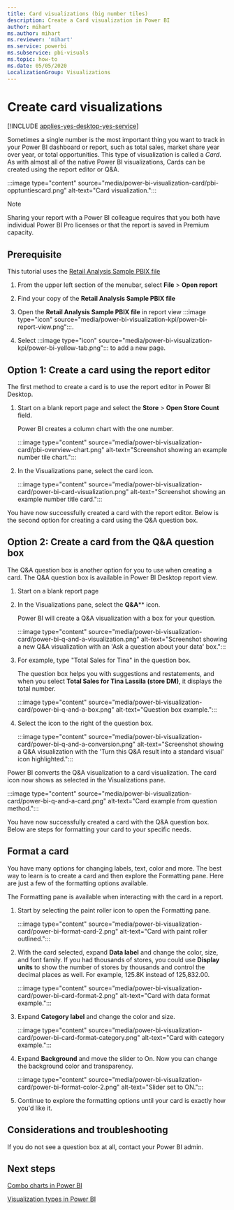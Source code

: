```yaml
---
title: Card visualizations (big number tiles)
description: Create a Card visualization in Power BI
author: mihart
ms.author: mihart
ms.reviewer: 'mihart'
ms.service: powerbi
ms.subservice: pbi-visuals
ms.topic: how-to
ms.date: 05/05/2020
LocalizationGroup: Visualizations
---
```


# Create card visualizations

[!INCLUDE [applies-yes-desktop-yes-service](../includes/applies-yes-desktop-yes-service.md)]

Sometimes a single number is the most important thing you want to track in your Power BI dashboard or report, such as total sales, market share year over year, or total opportunities. This type of visualization is called a *Card*. As with almost all of the native Power BI visualizations, Cards can be created using the report editor or Q&A.

:::image type="content" source="media/power-bi-visualization-card/pbi-opptuntiescard.png" alt-text="Card visualization.":::

> [!NOTE]
> Sharing your report with a Power BI colleague requires that you both have individual Power BI Pro licenses or that the report is saved in Premium capacity.

## Prerequisite

This tutorial uses the [Retail Analysis Sample PBIX file](https://download.microsoft.com/download/9/6/D/96DDC2FF-2568-491D-AAFA-AFDD6F763AE3/Retail%20Analysis%20Sample%20PBIX.pbix)

1. From the upper left section of the menubar, select **File** \> **Open report**

1. Find your copy of the **Retail Analysis Sample PBIX file**

1. Open the **Retail Analysis Sample PBIX file** in report view :::image type="icon" source="media/power-bi-visualization-kpi/power-bi-report-view.png":::.

1. Select :::image type="icon" source="media/power-bi-visualization-kpi/power-bi-yellow-tab.png"::: to add a new page.

## Option 1: Create a card using the report editor

The first method to create a card is to use the report editor in Power BI Desktop.

1. Start on a blank report page and select the **Store** \> **Open Store Count** field.

    Power BI creates a column chart with the one number.

   :::image type="content" source="media/power-bi-visualization-card/pbi-overview-chart.png" alt-text="Screenshot showing an example number tile chart.":::

1. In the Visualizations pane, select the card icon.

   :::image type="content" source="media/power-bi-visualization-card/power-bi-card-visualization.png" alt-text="Screenshot showing an example number title card.":::

You have now successfully created a card with the report editor. Below is the second option for creating a card using the Q&A question box.

## Option 2: Create a card from the Q&A question box

The Q&A question box is another option for you to use when creating a card. The Q&A question box is available in Power BI Desktop report view.

1. Start on a blank report page

1. In the Visualizations pane, select the **Q&A**** icon.

   Power BI will create a Q&A visualization with a box for your question.

   :::image type="content" source="media/power-bi-visualization-card/power-bi-q-and-a-visualization.png" alt-text="Screenshot showing a new Q&A visualization with an 'Ask a question about your data' box.":::

1. For example, type "Total Sales for Tina" in the question box.

   The question box helps you with suggestions and restatements, and when you select **Total Sales for Tina Lassila (store DM)**, it displays the total number.  

   :::image type="content" source="media/power-bi-visualization-card/power-bi-q-and-a-box.png" alt-text="Question box example.":::

1. Select the icon to the right of the question box.

   :::image type="content" source="media/power-bi-visualization-card/power-bi-q-and-a-conversion.png" alt-text="Screenshot showing a Q&A visualization with the 'Turn this Q&A result into a standard visual' icon highlighted.":::

Power BI converts the Q&A visualization to a card visualization. The card icon now shows as selected in the Visualizations pane.

:::image type="content" source="media/power-bi-visualization-card/power-bi-q-and-a-card.png" alt-text="Card example from question method.":::

You have now successfully created a card with the Q&A question box. Below are steps for formatting your card to your specific needs.

## Format a card

You have many options for changing labels, text, color and more. The best way to learn is to create a card and then explore the Formatting pane. Here are just a few of the formatting options available. 

The Formatting pane is available when interacting with the card in a report.

1. Start by selecting the paint roller icon to open the Formatting pane.

   :::image type="content" source="media/power-bi-visualization-card/power-bi-format-card-2.png" alt-text="Card with paint roller outlined.":::

1. With the card selected, expand **Data label** and change the color, size, and font family. If you had thousands of stores, you could use **Display units** to show the number of stores by thousands and control the decimal places as well. For example, 125.8K instead of 125,832.00.

   :::image type="content" source="media/power-bi-visualization-card/power-bi-card-format-2.png" alt-text="Card with data format example.":::

1. Expand **Category label** and change the color and size.

   :::image type="content" source="media/power-bi-visualization-card/power-bi-card-format-category.png" alt-text="Card with category example.":::

1. Expand **Background** and move the slider to On.  Now you can change the background color and transparency.

   :::image type="content" source="media/power-bi-visualization-card/power-bi-format-color-2.png" alt-text="Slider set to ON.":::

1. Continue to explore the formatting options until your card is exactly how you'd like it.

## Considerations and troubleshooting

If you do not see a question box at all, contact your Power BI admin.

## Next steps
[Combo charts in Power BI](power-bi-visualization-combo-chart.md)

[Visualization types in Power BI](power-bi-visualization-types-for-reports-and-q-and-a.md)
